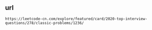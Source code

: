 url
-
    https://leetcode-cn.com/explore/featured/card/2020-top-interview-questions/278/classic-problems/1236/
